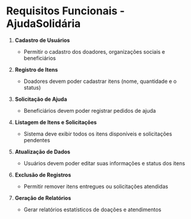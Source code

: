 # Requisitos Funcionais - AjudaSolidária

1. **Cadastro de Usuários**
   - Permitir o cadastro dos doadores, organizações sociais e beneficiários

2. **Registro de Itens**
   - Doadores devem poder cadastrar itens (nome, quantidade e o status)

3. **Solicitação de Ajuda**
   - Beneficiários devem poder registrar pedidos de ajuda

4. **Listagem de Itens e Solicitações**
   - Sistema deve exibir todos os itens disponíveis e solicitações pendentes

5. **Atualização de Dados**
   - Usuários devem poder editar suas informações e status dos itens

6. **Exclusão de Registros**
   - Permitir remover itens entregues ou solicitações atendidas

7. **Geração de Relatórios**
   - Gerar relatórios estatísticos de doações e atendimentos